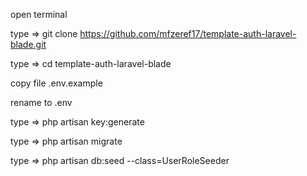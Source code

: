 
open terminal

type => git clone https://github.com/mfzeref17/template-auth-laravel-blade.git

type => cd template-auth-laravel-blade

copy file .env.example

rename to .env

type => php artisan key:generate

type => php artisan migrate

type => php artisan db:seed --class=UserRoleSeeder
